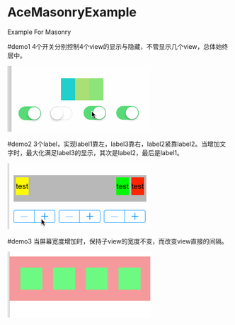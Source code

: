 # AceMasonryExample
Example For Masonry

#demo1
4个开关分别控制4个view的显示与隐藏，不管显示几个view，总体始终居中。

![image](./demo1.gif)

#demo2
3个label，实现label1靠左，label3靠右，label2紧靠label2。当增加文字时，最大化满足label3的显示，其次是label2，最后是label1。

![image](./demo2.gif)

#demo3
当屏幕宽度增加时，保持子view的宽度不变，而改变view直接的间隔。

![image](./demo3.gif)
